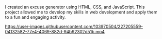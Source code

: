 
 I created an excuse generator using HTML, CSS, and JavaScript. This project allowed me to develop my skills in web development and apply them to a fun and engaging activity.
 
 

https://user-images.githubusercontent.com/103970504/227205559-04132582-77e4-4069-882d-94b92302d51b.mp4

